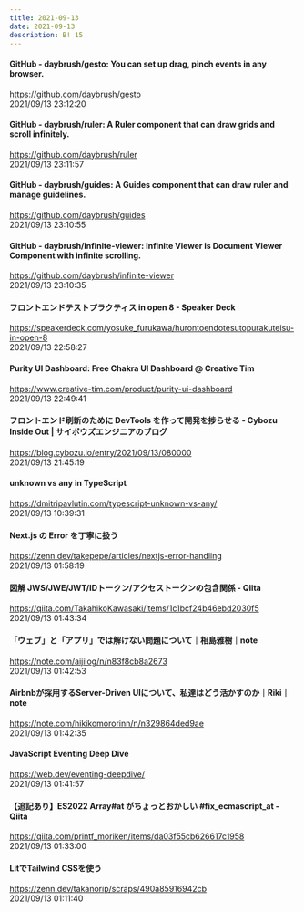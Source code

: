 ```yaml
---
title: 2021-09-13
date: 2021-09-13
description: B! 15
---
```


#### GitHub - daybrush/gesto: You can set up drag, pinch events in any browser.
https://github.com/daybrush/gesto<br>
2021/09/13 23:12:20<br>


#### GitHub - daybrush/ruler: A Ruler component that can draw grids and scroll infinitely.
https://github.com/daybrush/ruler<br>
2021/09/13 23:11:57<br>


#### GitHub - daybrush/guides: A Guides component that can draw ruler and manage guidelines.
https://github.com/daybrush/guides<br>
2021/09/13 23:10:55<br>


#### GitHub - daybrush/infinite-viewer: Infinite Viewer is Document Viewer Component with infinite scrolling.
https://github.com/daybrush/infinite-viewer<br>
2021/09/13 23:10:35<br>


#### フロントエンドテストプラクティス in open 8 - Speaker Deck
https://speakerdeck.com/yosuke_furukawa/hurontoendotesutopurakuteisu-in-open-8<br>
2021/09/13 22:58:27<br>


#### Purity UI Dashboard: Free Chakra UI Dashboard @ Creative Tim
https://www.creative-tim.com/product/purity-ui-dashboard<br>
2021/09/13 22:49:41<br>


#### フロントエンド刷新のために DevTools を作って開発を捗らせる - Cybozu Inside Out | サイボウズエンジニアのブログ
https://blog.cybozu.io/entry/2021/09/13/080000<br>
2021/09/13 21:45:19<br>


#### unknown vs any in TypeScript
https://dmitripavlutin.com/typescript-unknown-vs-any/<br>
2021/09/13 10:39:31<br>


#### Next.js の Error を丁寧に扱う
https://zenn.dev/takepepe/articles/nextjs-error-handling<br>
2021/09/13 01:58:19<br>


#### 図解 JWS/JWE/JWT/IDトークン/アクセストークンの包含関係 - Qiita
https://qiita.com/TakahikoKawasaki/items/1c1bcf24b46ebd2030f5<br>
2021/09/13 01:43:34<br>


#### 「ウェブ」と「アプリ」では解けない問題について｜相島雅樹｜note
https://note.com/aijilog/n/n83f8cb8a2673<br>
2021/09/13 01:42:53<br>


#### Airbnbが採用するServer-Driven UIについて、私達はどう活かすのか｜Riki｜note
https://note.com/hikikomororinn/n/n329864ded9ae<br>
2021/09/13 01:42:35<br>


#### JavaScript Eventing Deep Dive
https://web.dev/eventing-deepdive/<br>
2021/09/13 01:41:57<br>


#### 【追記あり】ES2022 Array#at がちょっとおかしい #fix_ecmascript_at - Qiita
https://qiita.com/printf_moriken/items/da03f55cb626617c1958<br>
2021/09/13 01:33:00<br>


#### LitでTailwind CSSを使う
https://zenn.dev/takanorip/scraps/490a85916942cb<br>
2021/09/13 01:11:40<br>


